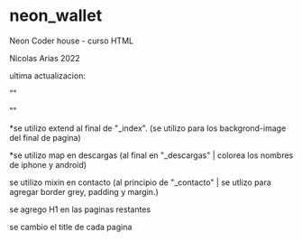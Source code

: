 # neon_wallet

Neon
Coder house - curso HTML

Nicolas Arias
2022

ultima actualizacion:

"<meta name="keywords" content="billetera electronica, billetera, wallet, appstore, google play, finanzas, tecnologia, descentralizado, dolares, intercambio, exchange, telefono">"

"<meta name="description" content="Creá tu billetera virtual para almacenar, comprar, vender, enviar y recibir dinero de forma fácil y segura. Descubrí la nueva economía digital.">"

\*se utilizo extend al final de "\_index". (se utilizo para los backgrond-image del final de pagina)

\*se utilizo map en descargas (al final en "\_descargas" | colorea los nombres de iphone y android)

se utilizo mixin en contacto (al principio de "\_contacto" | se utlizo para agregar border grey, padding y margin.)

se agrego H1 en las paginas restantes

se cambio el title de cada pagina
